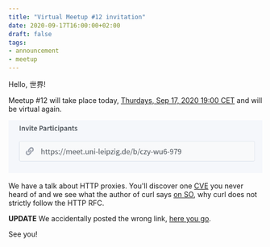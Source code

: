 ```yaml
---
title: "Virtual Meetup #12 invitation"
date: 2020-09-17T16:00:00+02:00
draft: false
tags:
- announcement
- meetup
---
```


Hello, 世界!

Meetup #12 will take place today, [Thurdays, Sep 17, 2020 19:00
CET](https://www.meetup.com/Leipzig-Golang/events/268785554/) and will
be virtual again.

![](/images/LeipzigGophers12BBB.png)

We have a talk about HTTP proxies. You'll discover one
[CVE](https://nvd.nist.gov/vuln/detail/CVE-2016-5386) you never heard of and we
see what the author of curl says [on
SO](https://stackoverflow.com/questions/62722430/why-does-curl-send-a-proxy-connection-header-even-though-the-rfc-seems-to-disco),
why curl does not strictly follow the HTTP RFC.

**UPDATE** We accidentally posted the wrong link, [here you go](http://meet.uni-leipzig.de/b/czy-6pa-37k).

See you!

